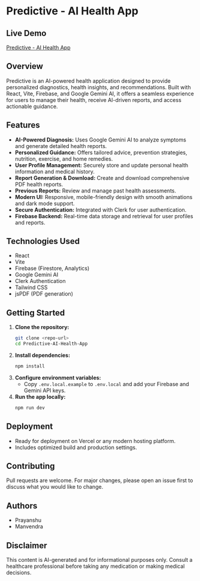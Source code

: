 # Predictive - AI Health App

## Live Demo  
[Predictive - AI Health App](https://predictive-lime.vercel.app/)


## Overview
Predictive is an AI-powered health application designed to provide personalized diagnostics, health insights, and recommendations. Built with React, Vite, Firebase, and Google Gemini AI, it offers a seamless experience for users to manage their health, receive AI-driven reports, and access actionable guidance.

## Features
- **AI-Powered Diagnosis:** Uses Google Gemini AI to analyze symptoms and generate detailed health reports.
- **Personalized Guidance:** Offers tailored advice, prevention strategies, nutrition, exercise, and home remedies.
- **User Profile Management:** Securely store and update personal health information and medical history.
- **Report Generation & Download:** Create and download comprehensive PDF health reports.
- **Previous Reports:** Review and manage past health assessments.
- **Modern UI:** Responsive, mobile-friendly design with smooth animations and dark mode support.
- **Secure Authentication:** Integrated with Clerk for user authentication.
- **Firebase Backend:** Real-time data storage and retrieval for user profiles and reports.

## Technologies Used
- React
- Vite
- Firebase (Firestore, Analytics)
- Google Gemini AI
- Clerk Authentication
- Tailwind CSS
- jsPDF (PDF generation)

## Getting Started
1. **Clone the repository:**
   ```sh
   git clone <repo-url>
   cd Predictive-AI-Health-App
   ```
2. **Install dependencies:**
   ```sh
   npm install
   ```
3. **Configure environment variables:**
   - Copy `.env.local.example` to `.env.local` and add your Firebase and Gemini API keys.
4. **Run the app locally:**
   ```sh
   npm run dev
   ```

## Deployment
- Ready for deployment on Vercel or any modern hosting platform.
- Includes optimized build and production settings.

## Contributing
Pull requests are welcome. For major changes, please open an issue first to discuss what you would like to change.


## Authors
- Prayanshu
- Manvendra

## Disclaimer
This content is AI-generated and for informational purposes only. Consult a healthcare professional before taking any medication or making medical decisions.
